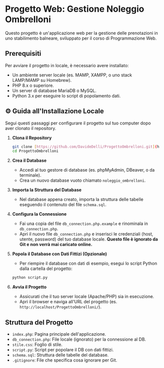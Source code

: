 # Progetto Web: Gestione Noleggio Ombrelloni

Questo progetto è un'applicazione web per la gestione delle prenotazioni in uno stabilimento balneare, sviluppato per il corso di Programmazione Web.

## Prerequisiti

Per avviare il progetto in locale, è necessario avere installato:
- Un ambiente server locale (es. MAMP, XAMPP, o uno stack LAMP/MAMP su Homebrew).
- PHP 8.x o superiore.
- Un server di database MariaDB o MySQL.
- Python 3.x per eseguire lo script di popolamento dati.

## ⚙️ Guida all'Installazione Locale

Segui questi passaggi per configurare il progetto sul tuo computer dopo aver clonato il repository.

1.  **Clona il Repository**
    ```bash
    git clone [https://github.com/DavideDelli/ProgettoOmbrelloni.git](https://github.com/DavideDelli/ProgettoOmbrelloni.git)
    cd ProgettoOmbrelloni
    ```

2.  **Crea il Database**
    - Accedi al tuo gestore di database (es. phpMyAdmin, DBeaver, o da terminale).
    - Crea un nuovo database vuoto chiamato `noleggio_ombrelloni`.

3.  **Importa la Struttura del Database**
    - Nel database appena creato, importa la struttura delle tabelle eseguendo il contenuto del file `schema.sql`.

4.  **Configura la Connessione**
    - Fai una copia del file `db_connection.php.example` e rinominala in `db_connection.php`.
    - Apri il nuovo file `db_connection.php` e inserisci le credenziali (host, utente, password) del tuo database locale. **Questo file è ignorato da Git e non verrà mai caricato online.**

5.  **Popola il Database con Dati Fittizi (Opzionale)**
    - Per riempire il database con dati di esempio, esegui lo script Python dalla cartella del progetto:
    ```bash
    python script.py
    ```

6.  **Avvia il Progetto**
    - Assicurati che il tuo server locale (Apache/PHP) sia in esecuzione.
    - Apri il browser e naviga all'URL del progetto (es. `http://localhost/ProgettoOmbrelloni/`).

## Struttura del Progetto
- `index.php`: Pagina principale dell'applicazione.
- `db_connection.php`: File locale (ignorato) per la connessione al DB.
- `stile.css`: Foglio di stile.
- `script.py`: Script per popolare il DB con dati fittizi.
- `schema.sql`: Struttura delle tabelle del database.
- `.gitignore`: File che specifica cosa ignorare per Git.